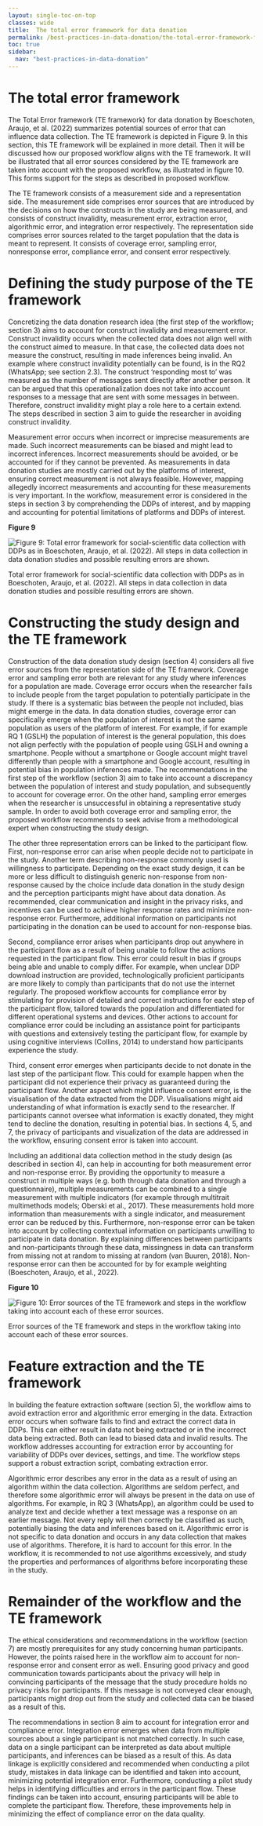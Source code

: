 ```yaml
---
layout: single-toc-on-top
classes: wide
title:  The total error framework for data donation
permalink: /best-practices-in-data-donation/the-total-error-framework-for-data-donation
toc: true
sidebar:
  nav: "best-practices-in-data-donation"
---
```


# The total error framework

The Total Error framework (TE framework) for data donation by Boeschoten, Araujo, et al. (2022) summarizes potential sources of error that can influence data collection. The TE framework is depicted in Figure 9. In this section, this TE framework will be explained in more detail. Then it will be discussed how our proposed workflow aligns with the TE framework. It will be illustrated that all error sources considered by the TE framework are taken into account with the proposed workflow, as illustrated in figure 10. This forms support for the steps as described in proposed workflow.

The TE framework consists of a measurement side and a representation side. The measurement side comprises error sources that are introduced by the decisions on how the constructs in the study are being measured, and consists of construct invalidity, measurement error, extraction error, algorithmic error, and integration error respectively. The representation side comprises error sources related to the target population that the data is meant to represent. It consists of coverage error, sampling error, nonresponse error, compliance error, and consent error respectively.


# Defining the study purpose of the TE framework 

Concretizing the data donation research idea (the first step of the workflow; section 3) aims to account for construct invalidity and measurement error. Construct invalidity occurs when the collected data does not align well with the construct aimed to measure. In that case, the collected data does not measure the construct, resulting in made inferences being invalid. An example where construct invalidity potentially can be found, is in the RQ2 (WhatsApp; see section 2.3). The construct ‘responding most to’ was measured as the number of messages sent directly after another person. It can be argued that this operationalization does not take into account responses to a message that are sent with some messages in between. Therefore, construct invalidity might play a role here to a certain extend. The steps described in section 3 aim to guide the researcher in avoiding construct invalidity.

Measurement error occurs when incorrect or imprecise measurements are made. Such incorrect measurements can be biased and might lead to incorrect inferences. Incorrect measurements should be avoided, or be accounted for if they cannot be prevented. As measurements in data donation studies are mostly carried out by the platforms of interest, ensuring correct measurement is not always feasible. However, mapping allegedly incorrect measurements and accounting for these measurements is very important. In the workflow, measurement error is considered in the steps in section 3 by comprehending the DDPs of interest, and by mapping and accounting for potential limitations of platforms and DDPs of interest.

**Figure 9**

![Figure 9: Total error framework for social-scientific data collection with DDPs as in Boeschoten, Araujo, et al. (2022). All steps in data collection in data donation studies and possible resulting errors are shown.](/assets/images/about/data_donation_TEF.png)

Total error framework for social-scientific data collection with DDPs as in Boeschoten, Araujo, et al. (2022). All steps in data collection in data donation studies and possible resulting errors are shown.

# Constructing the study design and the TE framework

Construction of the data donation study design (section 4) considers all five error sources from the representation side of the TE framework. Coverage error and sampling error both are relevant for any study where inferences for a population are made. Coverage error occurs when the researcher fails to include people from the target population to potentially participate in the study. If there is a systematic bias between the people not included, bias might emerge in the data. In data donation studies, coverage error can specifically emerge when the population of interest is not the same population as users of the platform of interest. For example, if for example RQ 1 (GSLH) the population of interest is the general population, this does not align perfectly with the population of people using GSLH and owning a smartphone. People without a smartphone or Google account might travel differently than people with a smartphone and Google account, resulting in potential bias in population inferences made. The recommendations in the first step of the workflow (section 3) aim to take into account a discrepancy between the population of interest and study population, and subsequently to account for coverage error. On the other hand, sampling error emerges when the researcher is unsuccessful in obtaining a representative study sample. In order to avoid both coverage error and sampling error, the proposed workflow recommends to seek advise from a methodological expert when constructing the study design. 

The other three representation errors can be linked to the participant flow. First, non-response error can arise when people decide not to participate in the study. Another term describing non-response commonly used is willingness to participate. Depending on the exact study design, it can be more or less difficult to distinguish generic non-response from non-response caused by the choice include data donation in the study design and the perception participants might have about data donation. As recommended, clear communication and insight in the privacy risks, and incentives can be used to achieve higher response rates and minimize non-response error. Furthermore, additional information on participants not participating in the donation can be used to account for non-response bias.

Second, compliance error arises when participants drop out anywhere in the participant flow as a result of being unable to follow the actions requested in the participant flow. This error could result in bias if groups being able and unable to comply differ. For example, when unclear DDP download instruction are provided, technologically proficient participants are more likely to comply than participants that do not use the internet regularly. The proposed workflow accounts for compliance error by stimulating for provision of detailed and correct instructions for each step of the participant flow, tailored towards the population and differentiated for different operational systems and devices. Other actions to account for compliance error could be including an assistance point for participants with questions and extensively testing the participant flow, for example by using cognitive interviews (Collins, 2014) to understand how participants experience the study.

Third, consent error emerges when participants decide to not donate in the last step of the participant flow. This could for example happen when the participant did not experience their privacy as guaranteed during the participant flow. Another aspect which might influence consent error, is the visualisation of the data extracted from the DDP. Visualisations might aid understanding of what information is exactly send to the researcher. If participants cannot oversee what information is exactly donated, they might tend to decline the donation, resulting in potential bias. In sections 4, 5, and 7, the privacy of participants and visualization of the data are addressed in the workflow, ensuring consent error is taken into account.

Including an additional data collection method in the study design (as described in section 4), can help in accounting for both measurement error and non-response error. By providing the opportunity to measure a construct in multiple ways (e.g. both through data donation and through a questionnaire), multiple measurements can be combined to a single measurement with multiple indicators (for example through multitrait multimethods models; Oberski et al., 2017). These measurements hold more information than measurements with a single indicator, and measurement error can be reduced by this. Furthermore, non-response error can be taken into account by collecting contextual information on participants unwilling to participate in data donation. By explaining differences between participants and non-participants through these data, missingness in data can transform from missing not at random to missing at random (van Buuren, 2018). Non-response error can then be accounted for by for example weighting (Boeschoten, Araujo, et al., 2022).

**Figure 10**

![Figure 10: Error sources of the TE framework and steps in the workflow taking into account each of these error sources.](/assets/images/about/TEF_workflow_alt2_v2.png)

Error sources of the TE framework and steps in the workflow taking into account each of these error sources.

# Feature extraction and the TE framework

In building the feature extraction software (section 5), the workflow aims to avoid extraction error and algorithmic error emerging in the data. Extraction error occurs when software fails to find and extract the correct data in DDPs. This can either result in data not being extracted or in the incorrect data being extracted. Both can lead to biased data and invalid results. The workflow addresses accounting for extraction error by accounting for variability of DDPs over devices, settings, and time. The workflow steps support a robust extraction script, combating extraction error.

Algorithmic error describes any error in the data as a result of using an algorithm within the data collection. Algorithms are seldom perfect, and therefore some algorithmic error will always be present in the data on use of algorithms. For example, in RQ 3 (WhatsApp), an algorithm could be used to analyze text and decide whether a text message was a response on an earlier message. Not every reply will then correctly be classified as such, potentially biasing the data and inferences based on it. Algorithmic error is not specific to data donation and occurs in any data collection that makes use of algorithms. Therefore, it is hard to account for this error. In the workflow, it is recommended to not use algorithms excessively, and study the properties and performances of algorithms before incorporating these in the study.

# Remainder of the workflow and the TE framework 

The ethical considerations and recommendations in the workflow (section 7) are mostly prerequisites for any study concerning human participants. However, the points raised here in the workflow aim to account for non-response error and consent error as well. Ensuring good privacy and good communication towards participants about the privacy will help in convincing participants of the message that the study procedure holds no privacy risks for participants. If this message is not conveyed clear enough, participants might drop out from the study and collected data can be biased as a result of this.

The recommendations in section 8 aim to account for integration error and compliance error. Integration error emerges when data from multiple sources about a single participant is not matched correctly. In such case, data on a single participant can be interpreted as data about multiple participants, and inferences can be biased as a result of this. As data linkage is explicitly considered and recommended when conducting a pilot study, mistakes in data linkage can be identified and taken into account, minimizing potential integration error. Furthermore, conducting a pilot study helps in identifying difficulties and errors in the participant flow. These findings can be taken into account, ensuring participants will be able to complete the participant flow. Therefore, these improvements help in minimizing the effect of compliance error on the data quality.
